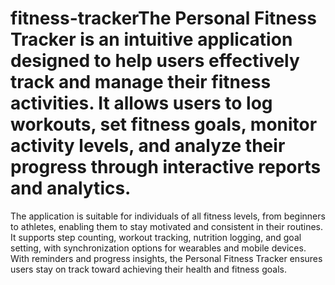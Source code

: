 # fitness-trackerThe Personal Fitness Tracker is an intuitive application designed to help users effectively track and manage their fitness activities. It allows users to log workouts, set fitness goals, monitor activity levels, and analyze their progress through interactive reports and analytics.

The application is suitable for individuals of all fitness levels, from beginners to athletes, enabling them to stay motivated and consistent in their routines. It supports step counting, workout tracking, nutrition logging, and goal setting, with synchronization options for wearables and mobile devices. With reminders and progress insights, the Personal Fitness Tracker ensures users stay on track toward achieving their health and fitness goals.
